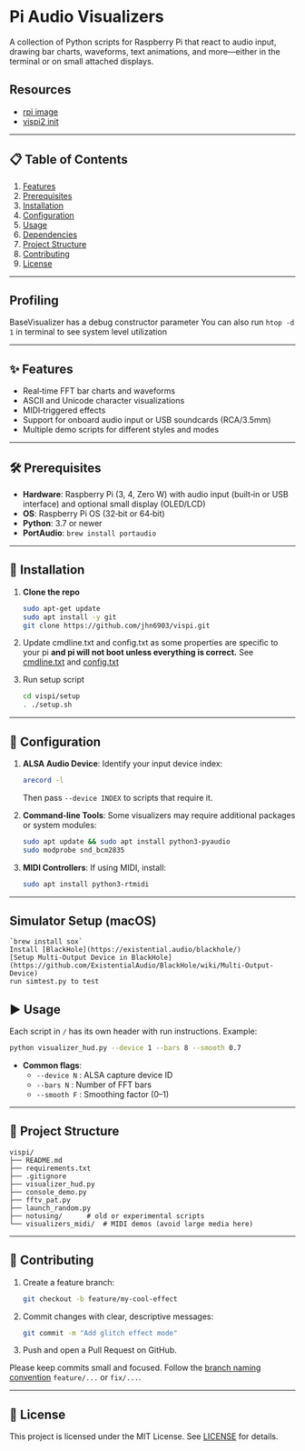# Pi Audio Visualizers

A collection of Python scripts for Raspberry Pi that react to audio input, drawing bar charts, waveforms, text animations, and more—either in the terminal or on small attached displays.

## Resources
- [rpi image](https://drive.google.com/file/d/1rH2YuP0mFvTjTMQnb0vNpmKJKPeMZo-3/view?ts=682412a7)
- [vispi2 init](https://docs.google.com/document/d/1ER7_tTq0OyI8gDhiiG17zMWlnprJ0Ygq7cK71soKqBY/edit?tab=t.0#heading=h.du8nta6zqtti)

---

## 📋 Table of Contents
1. [Features](#features)
2. [Prerequisites](#prerequisites)
3. [Installation](#installation)
4. [Configuration](#configuration)
5. [Usage](#usage)
6. [Dependencies](#dependencies)
7. [Project Structure](#project-structure)
8. [Contributing](#contributing)
9. [License](#license)

---

## Profiling
BaseVisualizer has a debug constructor parameter
You can also run `htop -d 1` in terminal to see system level utilization



---

## ✨ Features
- Real‑time FFT bar charts and waveforms
- ASCII and Unicode character visualizations
- MIDI‑triggered effects
- Support for onboard audio input or USB soundcards (RCA/3.5mm)
- Multiple demo scripts for different styles and modes

---

## 🛠 Prerequisites
- **Hardware**: Raspberry Pi (3, 4, Zero W) with audio input (built‑in or USB interface) and optional small display (OLED/LCD)
- **OS**: Raspberry Pi OS (32‑bit or 64‑bit)
- **Python**: 3.7 or newer
- **PortAudio**: `brew install portaudio`

---

## 🚀 Installation
1. **Clone the repo**
    ```bash
    sudo apt-get update
    sudo apt install -y git
    git clone https://github.com/jhn6903/vispi.git
    ```

2. Update cmdline.txt and config.txt as some properties are specific to your pi **and pi will not boot unless everything is correct.**
See [cmdline.txt](./setup/boot/firmware/cmdline.txt) and [config.txt](./setup/boot/firmware/config.txt)

3. Run setup script
    ```bash
    cd vispi/setup
    . ./setup.sh
    ```

---

## 🔧 Configuration
1. **ALSA Audio Device**: Identify your input device index:
    ```bash
    arecord -l
    ```
    Then pass `--device INDEX` to scripts that require it.

2. **Command‑line Tools**: Some visualizers may require additional packages or system modules:
    ```bash
    sudo apt update && sudo apt install python3-pyaudio
    sudo modprobe snd_bcm2835
    ```

3. **MIDI Controllers**: If using MIDI, install:
    ```bash
    sudo apt install python3-rtmidi
    ```

---

## Simulator Setup (macOS)
    `brew install sox`
    Install [BlackHole](https://existential.audio/blackhole/) 
    [Setup Multi-Output Device in BlackHole](https://github.com/ExistentialAudio/BlackHole/wiki/Multi-Output-Device)
    run simtest.py to test

## ▶️ Usage
Each script in `/` has its own header with run instructions. Example:
```bash
python visualizer_hud.py --device 1 --bars 8 --smooth 0.7
```

- **Common flags**:
  - `--device N` : ALSA capture device ID
  - `--bars N` : Number of FFT bars
  - `--smooth F` : Smoothing factor (0–1)

---

## 📂 Project Structure
```
vispi/
├── README.md
├── requirements.txt
├── .gitignore
├── visualizer_hud.py
├── console_demo.py
├── fftv_pat.py
├── launch_random.py
├── notusing/      # old or experimental scripts
└── visualizers_midi/  # MIDI demos (avoid large media here)
```

---

## 🤝 Contributing
1. Create a feature branch:
   ```bash
   git checkout -b feature/my-cool-effect
   ```
2. Commit changes with clear, descriptive messages:
   ```bash
   git commit -m "Add glitch effect mode"
   ```
3. Push and open a Pull Request on GitHub.

Please keep commits small and focused. Follow the [branch naming convention](https://www.git-scm.com/book/en/v2/Git-Branching-Branch-Naming) `feature/...` or `fix/...`.

---

## 📄 License
This project is licensed under the MIT License. See [LICENSE](LICENSE) for details.


